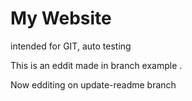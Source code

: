 # My Website

intended for GIT, auto testing

This is an eddit made in branch example . 

Now edditing on update-readme branch
